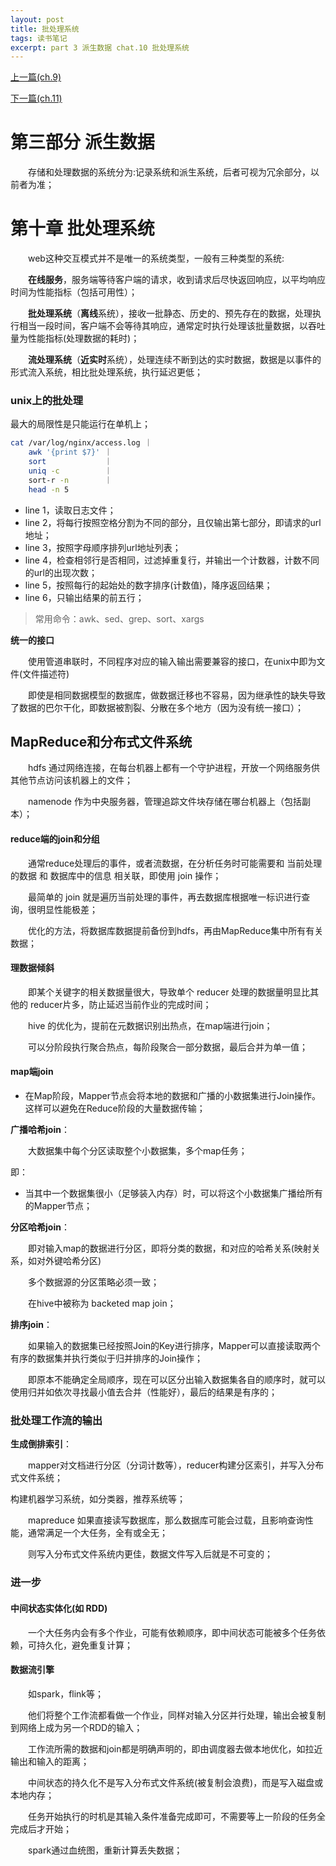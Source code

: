 ```yaml
---
layout: post
title: 批处理系统
tags: 读书笔记
excerpt: part 3 派生数据 chat.10 批处理系统
---
```


[上一篇(ch.9)](https://acceleratorssr.github.io/2024/11/15/DDIAch.9.html)

[下一篇(ch.11)](https://acceleratorssr.github.io/2024/11/24/DDIAch.11.html)

# 第三部分 派生数据
&emsp;&emsp;存储和处理数据的系统分为:记录系统和派生系统，后者可视为冗余部分，以前者为准；

# 第十章 批处理系统
&emsp;&emsp;web这种交互模式并不是唯一的系统类型，一般有三种类型的系统:

&emsp;&emsp;**在线服务**，服务端等待客户端的请求，收到请求后尽快返回响应，以平均响应时间为性能指标（包括可用性）；

&emsp;&emsp;**批处理系统**（**离线**系统），接收一批静态、历史的、预先存在的数据，处理执行相当一段时间，客户端不会等待其响应，通常定时执行处理该批量数据，以吞吐量为性能指标(处理数据的耗时)；

&emsp;&emsp;**流处理系统**（**近实时**系统），处理连续不断到达的实时数据，数据是以事件的形式流入系统，相比批处理系统，执行延迟更低；

### unix上的批处理
最大的局限性是只能运行在单机上；
```bash
cat /var/log/nginx/access.log ｜
    awk '{print $7}' ｜
    sort             ｜
    uniq -c          ｜
    sort-r -n        ｜
    head -n 5
```
- line 1，读取日志文件；
- line 2，将每行按照空格分割为不同的部分，且仅输出第七部分，即请求的url地址；
- line 3，按照字母顺序排列url地址列表；
- line 4，检查相邻行是否相同，过滤掉重复行，并输出一个计数器，计数不同的url的出现次数；
- line 5，按照每行的起始处的数字排序(计数值)，降序返回结果；
- line 6，只输出结果的前五行；

> 常用命令：awk、sed、grep、sort、xargs

**统一的接口**

&emsp;&emsp;使用管道串联时，不同程序对应的输入输出需要兼容的接口，在unix中即为文件(文件描述符)

&emsp;&emsp;即使是相同数据模型的数据库，做数据迁移也不容易，因为继承性的缺失导致了数据的巴尔干化，即数据被割裂、分散在多个地方（因为没有统一接口）；

## MapReduce和分布式文件系统
&emsp;&emsp;hdfs 通过网络连接，在每台机器上都有一个守护进程，开放一个网络服务供其他节点访问该机器上的文件；

&emsp;&emsp;namenode 作为中央服务器，管理追踪文件块存储在哪台机器上（包括副本）；

#### reduce端的join和分组
&emsp;&emsp;通常reduce处理后的事件，或者流数据，在分析任务时可能需要和 当前处理的数据 和 数据库中的信息 相关联，即使用 join 操作；

&emsp;&emsp;最简单的 join 就是遍历当前处理的事件，再去数据库根据唯一标识进行查询，很明显性能极差；

&emsp;&emsp;优化的方法，将数据库数据提前备份到hdfs，再由MapReduce集中所有有关数据；

#### 理数据倾斜
&emsp;&emsp;即某个关键字的相关数据量很大，导致单个 reducer 处理的数据量明显比其他的 reducer片多，防止延迟当前作业的完成时间；

&emsp;&emsp;hive 的优化为，提前在元数据识别出热点，在map端进行join；

&emsp;&emsp;可以分阶段执行聚合热点，每阶段聚合一部分数据，最后合并为单一值；

#### map端join
- 在Map阶段，Mapper节点会将本地的数据和广播的小数据集进行Join操作。这样可以避免在Reduce阶段的大量数据传输；

**广播哈希join**：

&emsp;&emsp;大数据集中每个分区读取整个小数据集，多个map任务；

即：
- 当其中一个数据集很小（足够装入内存）时，可以将这个小数据集广播给所有的Mapper节点；

**分区哈希join**：

&emsp;&emsp;即对输入map的数据进行分区，即将分类的数据，和对应的哈希关系(映射关系，如对外键哈希分区)

&emsp;&emsp;多个数据源的分区策略必须一致；

&emsp;&emsp;在hive中被称为 backeted map join；

**排序join**：

&emsp;&emsp;如果输入的数据集已经按照Join的Key进行排序，Mapper可以直接读取两个有序的数据集并执行类似于归并排序的Join操作；

&emsp;&emsp;即原本不能确定全局顺序，现在可以区分出输入数据集各自的顺序时，就可以使用归并如依次寻找最小值去合并（性能好），最后的结果是有序的；

### 批处理工作流的输出
**生成倒排索引**：

&emsp;&emsp;mapper对文档进行分区（分词计数等），reducer构建分区索引，并写入分布式文件系统；

构建机器学习系统，如分类器，推荐系统等；

&emsp;&emsp;mapreduce 如果直接读写数据库，那么数据库可能会过载，且影响查询性能，通常满足一个大任务，全有或全无；

&emsp;&emsp;则写入分布式文件系统内更佳，数据文件写入后就是不可变的；

### 进一步
#### 中间状态实体化(如 RDD)
&emsp;&emsp;一个大任务内会有多个作业，可能有依赖顺序，即中间状态可能被多个任务依赖，可持久化，避免重复计算；

#### 数据流引擎
&emsp;&emsp;如spark，flink等；

&emsp;&emsp;他们将整个工作流都看做一个作业，同样对输入分区并行处理，输出会被复制到网络上成为另一个RDD的输入；

&emsp;&emsp;工作流所需的数据和join都是明确声明的，即由调度器去做本地优化，如拉近输出和输入的距离；

&emsp;&emsp;中间状态的持久化不是写入分布式文件系统(被复制会浪费)，而是写入磁盘或本地内存；

&emsp;&emsp;任务开始执行的时机是其输入条件准备完成即可，不需要等上一阶段的任务全完成后才开始；

&emsp;&emsp;spark通过血统图，重新计算丢失数据；